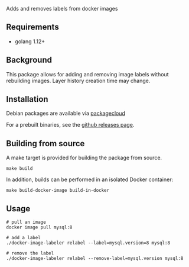 Adds and removes labels from docker images

## Requirements

- golang 1.12+

## Background

This package allows for adding and removing image labels without rebuilding images. Layer history creation time may change.

## Installation

Debian packages are available via [packagecloud](https://packagecloud.io/clair/clair)

For a prebuilt binaries, see the [github releases page](https://github.com/vinybergamo/docker-image-labeler/releases).

## Building from source

A make target is provided for building the package from source.

```shell
make build
```

In addition, builds can be performed in an isolated Docker container:

```shell
make build-docker-image build-in-docker
```

## Usage

```shell
# pull an image
docker image pull mysql:8

# add a label
./docker-image-labeler relabel --label=mysql.version=8 mysql:8

# remove the label
./docker-image-labeler relabel --remove-label=mysql.version mysql:8
```

